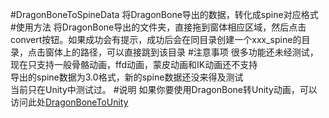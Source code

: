 #DragonBoneToSpineData
将DragonBone导出的数据，转化成spine对应格式
#使用方法
将DragonBone导出的文件夹，直接拖到窗体相应区域，然后点击convert按钮。如果成功会有提示，成功后会在同目录创建一个xxx_spine的目录，点击窗体上的路径，可以直接跳到该目录
#注意事项
很多功能还未经测试，现在只支持一般骨骼动画，ffd动画，蒙皮动画和IK动画还不支持<br/>
导出的spine数据为3.0格式，新的spine数据还没来得及测试<br/>
当前只在Unity中测试过。
#说明
如果你要使用DragonBone转Unity动画，可以访问此处[DragonBoneToUnity](http://git.oschina.net/bingheliefeng/Drago…)